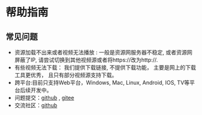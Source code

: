 # 帮助指南

## 常见问题

+ 资源加载不出来或者视频无法播放 : 一般是资源网服务器不稳定, 或者资源网屏蔽了IP, 请尝试切换到其他视频源或者将https://改为http://.
+ 有些视频无法下载： 我们提供下载链接, 不提供下载功能， 主要是网上的下载工具更优秀， 且只有部分视频源支持下载。
+ 跨平台:目前只支持Web平台，Windows, Mac, Linux, Android, IOS, TV等平台后续开发中。
+ 问题提交：[github](https://github.com/viptvx/viptvx.github.io/issues) , [gitee](https://gitee.com/viptv/viptv/issues)
+ 交流社区：[github](https://github.com/viptvx/viptvx.github.io/discussions)